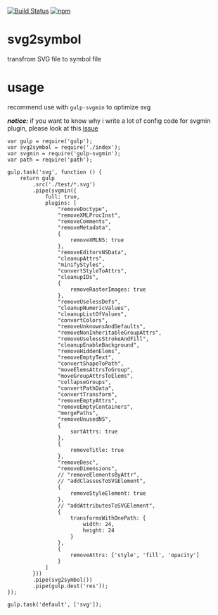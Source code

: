 [![Build Status](https://travis-ci.org/sunshiner/svg2symbol.svg?branch=master)](https://travis-ci.org/sunshiner/svg2symbol) [![npm](https://img.shields.io/npm/v/npm.svg)](https://www.npmjs.com/package/gulp-svg2symbol)

# svg2symbol
transfrom SVG file to symbol file

# usage

recommend use with `gulp-svgmin` to optimize svg

***notice:*** if you want to know why i write a lot of config code for svgmin plugin, please look at this [issue](https://github.com/svg/svgo/issues/665)

```
var gulp = require('gulp');
var svg2symbol = require('./index');
var svgmin = require('gulp-svgmin');
var path = require('path');

gulp.task('svg', function () {
    return gulp
        .src('./test/*.svg')
        .pipe(svgmin({
            full: true,
            plugins: [
                "removeDoctype",
                "removeXMLProcInst",
                "removeComments",
                "removeMetadata",
                {
                    removeXMLNS: true
                },
                "removeEditorsNSData",
                "cleanupAttrs",
                "minifyStyles",
                "convertStyleToAttrs",
                "cleanupIDs",
                {
                    removeRasterImages: true
                },
                "removeUselessDefs",
                "cleanupNumericValues",
                "cleanupListOfValues",
                "convertColors",
                "removeUnknownsAndDefaults",
                "removeNonInheritableGroupAttrs",
                "removeUselessStrokeAndFill",
                "cleanupEnableBackground",
                "removeHiddenElems",
                "removeEmptyText",
                "convertShapeToPath",
                "moveElemsAttrsToGroup",
                "moveGroupAttrsToElems",
                "collapseGroups",
                "convertPathData",
                "convertTransform",
                "removeEmptyAttrs",
                "removeEmptyContainers",
                "mergePaths",
                "removeUnusedNS",
                {
                    sortAttrs: true
                },
                {
                    removeTitle: true
                },
                "removeDesc",
                "removeDimensions",
                // "removeElementsByAttr",
                // "addClassesToSVGElement",
                {
                    removeStyleElement: true
                },
                // "addAttributesToSVGElement",
                {
                    transformsWithOnePath: {
                        width: 24,
                        height: 24
                    }
                },
                {
                    removeAttrs: ['style', 'fill', 'opacity']
                }
            ]
        }))
        .pipe(svg2symbol())
        .pipe(gulp.dest('res'));
});

gulp.task('default', ['svg']);

```

